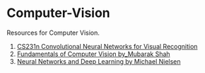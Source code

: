 # Computer-Vision

Resources for Computer Vision.

1. [CS231n Convolutional Neural Networks for Visual Recognition](http://cs231n.github.io)
2. [Fundamentals of Computer Vision by_Mubarak Shah](https://github.com/hongjun7/Computer-Vision/blob/master/materials/fundamentals%20of%20computer%20vision_Mubarak%20Shah.PDF)
3. [Neural Networks and Deep Learning by Michael Nielsen](https://github.com/hongjun7/Computer-Vision/blob/master/materials/Neural_Networks_and_Deep_Learning_Michael_Nielsen.pdf)
